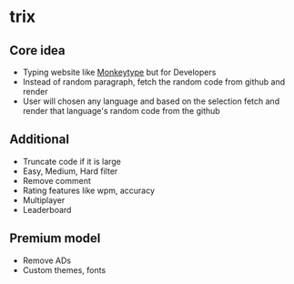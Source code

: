 # trix

## Core idea

- Typing website like [Monkeytype](https://monkeytype.com) but for Developers
- Instead of random paragraph, fetch the random code from github and render
- User will chosen any language and based on the selection fetch and render that language's random code from the github

## Additional

- Truncate code if it is large
- Easy, Medium, Hard filter
- Remove comment
- Rating features like wpm, accuracy
- Multiplayer
- Leaderboard

## Premium model

- Remove ADs
- Custom themes, fonts

